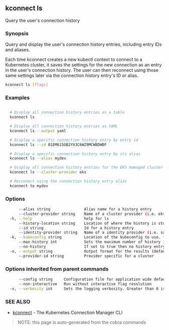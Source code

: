 ## kconnect ls

Query the user's connection history

### Synopsis


Query and display the user's connection history entries, including entry IDs and
aliases.

Each time kconnect creates a new kubectl context to connect to a Kubernetes 
cluster, it saves the settings for the new connection as an entry in the user's 
connection history.  The user can then reconnect using those same settings later 
via the connection history entry's ID or alias.


```bash
kconnect ls [flags]
```

### Examples

```bash

  # Display all connection history entries as a table
  kconnect ls

  # Display all connection history entries as YAML
  kconnect ls --output yaml

  # Display a specific connection history entry by entry id
  kconnect ls --id 01EM615GB2YX3C6WZ9MCWBDWBF

  # Display a specific connection history entry by its alias
  kconnect ls --alias mydev

  # Display all connection history entries for the EKS mamaged cluster provider
  kconnect ls --cluster-provider eks

  # Reconnect using the connection history entry alias
  kconnect to mydev

```

### Options

```bash
      --alias string               Alias name for a history entry
      --cluster-provider string    Name of a cluster provider (i.e. eks)
  -h, --help                       help for ls
      --history-location string    Location of where the history is stored. (default "$HOME/.kconnect/history.yaml")
      --id string                  Id for a history entry
      --identity-provider string   Name of a identity provider (i.e. saml)
  -k, --kubeconfig string          Location of the kubeconfig to use. (default "$HOME/.kube/config")
      --max-history int            Sets the maximum number of history items to keep (default 100)
      --no-history                 If set to true then no history entry will be written
  -o, --output string              Output format for the results (default "table")
      --provider-id string         Provider specific for a cluster
```

### Options inherited from parent commands

```bash
      --config string     Configuration file for application wide defaults. (default "$HOME/.kconnect/config.yaml")
      --non-interactive   Run without interactive flag resolution
  -v, --verbosity int     Sets the logging verbosity. Greater than 0 is debug and greater than 9 is trace.
```

### SEE ALSO

* [kconnect](index.md)	 - The Kubernetes Connection Manager CLI


> NOTE: this page is auto-generated from the cobra commands
